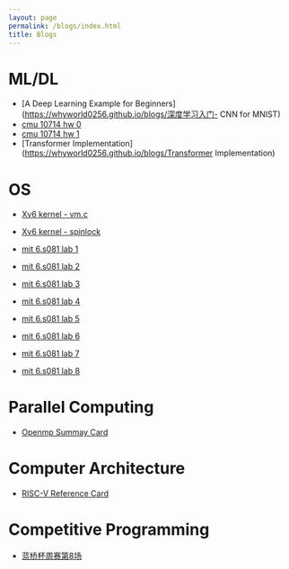 ```yaml
---
layout: page
permalink: /blogs/index.html
title: Blogs
---
```


# ML/DL

- [A Deep Learning Example for Beginners](https://whyworld0256.github.io/blogs/深度学习入门- CNN for MNIST) <br>
- [cmu 10714 hw 0](https://whyworld0256.github.io/blogs/cmu10714-hw-0)
- [cmu 10714 hw 1](https://whyworld0256.github.io/blogs/cmu10714-hw-1)
- [Transformer Implementation](https://whyworld0256.github.io/blogs/Transformer Implementation)

# OS

- [Xv6 kernel - vm.c](https://whyworld0256.github.io/blogs/xv6源码解读-vm.c)<br>

- [Xv6 kernel - spinlock](https://whyworld0256.github.io/blogs/spinlock)<br>

- [mit 6.s081 lab 1](https://whyworld0256.github.io/blogs/mit-6.s081-lab-1)<br>

- [mit 6.s081 lab 2](https://whyworld0256.github.io/blogs/mit-6.s081-lab-2)<br>

- [mit 6.s081 lab 3](https://whyworld0256.github.io/blogs/mit-6.s081-lab-3)<br>

- [mit 6.s081 lab 4](https://whyworld0256.github.io/blogs/mit-6.s081-lab-4)<br>

- [mit 6.s081 lab 5](https://whyworld0256.github.io/blogs/mit-6.s081-lab-5)<br>

- [mit 6.s081 lab 6](https://whyworld0256.github.io/blogs/mit-6.s081-lab-6)<br>

- [mit 6.s081 lab 7](https://whyworld0256.github.io/blogs/mit-6.s081-lab-7)<br>

- [mit 6.s081 lab 8](https://whyworld0256.github.io/blogs/mit-6.s081-lab-8)<br>

# Parallel Computing

- [Openmp Summay Card](https://whyworld0256.github.io/file/OpenMP3.0-SummarySpec.pdf)

# Computer Architecture

- [RISC-V Reference Card](https://whyworld0256.github.io/file/reference-card.pdf)

# Competitive Programming

- [蓝桥杯周赛第8场](https://whyworld0256.github.io/blogs/蓝桥周赛第8场) <br>

